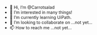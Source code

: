 - 👋 Hi, I’m @Carrotsalad
- 👀 I’m interested in many things!
- 🌱 I’m currently learning UiPath.
- 💞️ I’m looking to collaborate on ...not yet...
- 📫 How to reach me ...not yet...

<!---
Carrotsalad/Carrotsalad is a ✨ special ✨ repository because its `README.md` (this file) appears on your GitHub profile.
You can click the Preview link to take a look at your changes.
--->
